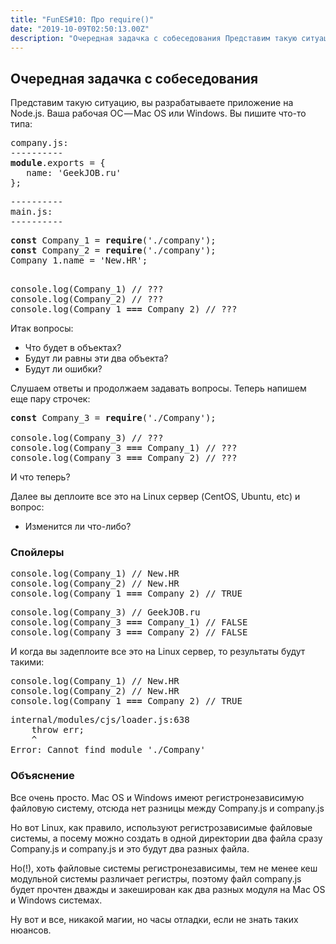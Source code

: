 ```yaml
---
title: "FunES#10: Про require()"
date: "2019-10-09T02:50:13.00Z"
description: "Очередная задачка с собеседования Представим такую ситуацию, вы разрабатываете приложение на Node.js. Ваша рабочая ОС — Mac OS и"
---
```


<h2 id="-">Очередная задачка с собеседования</h2>
<p>Представим такую ситуацию, вы разрабатываете приложение на Node.js. Ваша рабочая ОС — Mac OS или Windows. Вы пишите что-то типа:</p>
<pre>company.js:<br>----------<br><strong>module</strong>.exports = {<br>   name: 'GeekJOB.ru'<br>};</pre>
<pre>----------<br>main.js:<br>----------</pre>
<pre><strong>const</strong> Company_1 = <strong>require</strong>('./company');<br><strong>const</strong> Company_2 = <strong>require</strong>('./company');<br>Company_1.name = 'New.HR';</pre>
<pre><br>console.log(Company_1) // ???<br>console.log(Company_2) // ???<br>console.log(Company_1 <strong>===</strong> Company_2) // ???</pre>
<p>Итак вопросы:</p>
<ul>
<li>Что будет в объектах?</li>
<li>Будут ли равны эти два объекта?</li>
<li>Будут ли ошибки?</li>
</ul>
<p>Слушаем ответы и продолжаем задавать вопросы. Теперь напишем еще пару строчек:</p>
<pre><strong>const</strong> Company_3 = <strong>require</strong>('./Company');<br><br>console.log(Company_3) // ???<br>console.log(Company_3 <strong>===</strong> Company_1) // ???<br>console.log(Company_3 <strong>===</strong> Company_2) // ???</pre>
<p>И что теперь?</p>
<p>Далее вы деплоите все это на Linux сервер (CentOS, Ubuntu, etc) и вопрос:</p>
<ul>
<li>Изменится ли что-либо?</li>
</ul>
<h3>Спойлеры</h3>
<pre>console.log(Company_1) // New.HR<br>console.log(Company_2) // New.HR<br>console.log(Company_1 <strong>===</strong> Company_2) // TRUE</pre>
<pre>console.log(Company_3) // GeekJOB.ru<br>console.log(Company_3 <strong>===</strong> Company_1) // FALSE<br>console.log(Company_3 <strong>===</strong> Company_2) // FALSE</pre>
<p>И когда вы задеплоите все это на Linux сервер, то результаты будут такими:</p>
<pre>console.log(Company_1) // New.HR<br>console.log(Company_2) // New.HR<br>console.log(Company_1 <strong>===</strong> Company_2) // TRUE</pre>
<pre>internal/modules/cjs/loader.js:638<br>    throw err;<br>    ^<br>Error: Cannot find module './Company'</pre>
<h3>Объяснение</h3>
<p>Все очень просто. Mac OS и Windows имеют регистронезависимую файловую систему, отсюда нет разницы между Company.js и company.js</p>
<p>Но вот Linux, как правило, используют регистрозависимые файловые системы, а посему можно создать в одной директории два файла сразу Company.js и company.js и это будут два разных файла.</p>
<p>Но(!), хоть файловые системы регистронезависимы, тем не менее кеш модульной системы различает регистры, поэтому файл company.js будет прочтен дважды и закеширован как два разных модуля на Mac OS и Windows системах.</p>
<p>Ну вот и все, никакой магии, но часы отладки, если не знать таких нюансов.</p>




